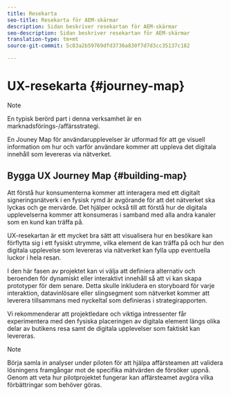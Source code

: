 ```yaml
---
title: Resekarta
seo-title: Resekarta för AEM-skärmar
description: Sidan beskriver resekartan för AEM-skärmar
seo-description: Sidan beskriver resekartan för AEM-skärmar
translation-type: tm+mt
source-git-commit: 5c83a2b59769dfd3736a830f7d7d3cc35137c182

---
```



# UX-resekarta {#journey-map}

>[!NOTE]
>
>En typisk berörd part i denna verksamhet är en marknadsförings-/affärsstrategi.

En Jouney Map för användarupplevelser är utformad för att ge visuell information om hur och varför användare kommer att uppleva det digitala innehåll som levereras via nätverket.

## Bygga UX Journey Map {#building-map}

Att förstå hur konsumenterna kommer att interagera med ett digitalt signeringsnätverk i en fysisk rymd är avgörande för att det nätverket ska lyckas och ge mervärde. Det hjälper också till att förstå hur de digitala upplevelserna kommer att konsumeras i samband med alla andra kanaler som en kund kan träffa på.

UX-resekartan är ett mycket bra sätt att visualisera hur en besökare kan förflytta sig i ett fysiskt utrymme, vilka element de kan träffa på och hur den digitala upplevelse som levereras via nätverket kan fylla upp eventuella luckor i hela resan.

I den här fasen av projektet kan vi välja att definiera alternativ och beroenden för dynamiskt eller interaktivt innehåll så att vi kan skapa prototyper för dem senare. Detta skulle inkludera en storyboard för varje interaktion, datavinlösare eller slingsegment som nätverket kommer att leverera tillsammans med nyckeltal som definieras i strategirapporten.

Vi rekommenderar att projektledare och viktiga intressenter får experimentera med den fysiska placeringen av digitala element längs olika delar av butikens resa samt de digitala upplevelser som faktiskt kan levereras.

>[!NOTE]
>
> Börja samla in analyser under piloten för att hjälpa affärsteamen att validera lösningens framgångar mot de specifika mätvärden de försöker uppnå. Genom att veta hur pilotprojektet fungerar kan affärsteamet avgöra vilka förbättringar som behöver göras.

